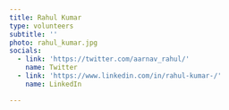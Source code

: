```yaml
---
title: Rahul Kumar
type: volunteers
subtitle: ''
photo: rahul_kumar.jpg
socials:
  - link: 'https://twitter.com/aarnav_rahul/'
    name: Twitter
  - link: 'https://www.linkedin.com/in/rahul-kumar-/'
    name: LinkedIn

---
```


